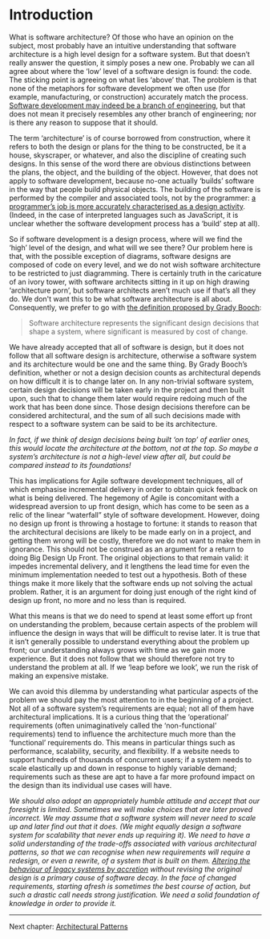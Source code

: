 # Introduction

What is software architecture? Of those who have an opinion on the subject, most probably have an intuitive understanding that software architecture is a high level design for a software system. But that doesn’t really answer the question, it simply poses a new one. Probably we can all agree about where the ‘low’ level of a software design is found: the code. The sticking point is agreeing on what lies ‘above’ that. The problem is that none of the metaphors for software development we often use (for example, manufacturing, or construction) accurately match the process. [Software development may indeed be a branch of engineering](https://www.hillelwayne.com/post/are-we-really-engineers/), but that does not mean it precisely resembles any other branch of engineering; nor is there any reason to suppose that it should.

The term ‘architecture’ is of course borrowed from construction, where it refers to both the design or plans for the thing to be constructed, be it a house, skyscraper, or whatever, and also the discipline of creating such designs. In this sense of the word there are obvious distinctions between the plans, the object, and the building of the object. However, that does not apply to software development, because no-one actually ‘builds’ software in the way that people build physical objects. The building of the software is performed by the compiler and associated tools, not by the programmer: [a programmer’s job is more accurately characterised as a design activity](https://user.it.uu.se/~carle/softcraft/notes/Reeve_SourceCodeIsTheDesign.pdf). (Indeed, in the case of interpreted languages such as JavaScript, it is unclear whether the software development process has a ‘build’ step at all).

So if software development is a design process, where will we find the ‘high’ level of the design, and what will we see there? Our problem here is that, with the possible exception of diagrams, software designs are composed of code on every level, and we do not wish software architecture to be restricted to just diagramming. There is certainly truth in the caricature of an ivory tower, with software architects sitting in it up on high drawing ‘architecture porn’, but software architects aren’t much use if that’s all they do. We don't want this to be what software architecture is all about. Consequently, we prefer to go with [the definition proposed by Grady Booch](https://twitter.com/grady_booch/status/1071674450767048704?lang=en-GB):

> Software architecture represents the significant design decisions that shape a system, where significant is measured by cost of change. 

We have already accepted that all of software is design, but it does not follow that all software design is architecture, otherwise a software system and its architecture would be one and the same thing. By Grady Booch’s definition, whether or not a design decision counts as architectural depends on how difficult it is to change later on. In any non-trivial software system, certain design decisions will be taken early in the project and then built upon, such that to change them later would require redoing much of the work that has been done since. Those design decisions therefore can be considered architectural, and the sum of all such decisions made with respect to a software system can be said to be its architecture.

*In fact, if we think of design decisions being built ‘on top’ of earlier ones, this would locate the architecture at the bottom, not at the top. So maybe a system’s architecture is not a high-level view after all, but could be compared instead to its foundations!*

This has implications for Agile software development techniques, all of which emphasise incremental delivery in order to obtain quick feedback on what is being delivered. The hegemony of Agile is concomitant with a widespread aversion to up front design, which has come to be seen as a relic of the linear “waterfall” style of software development. However, doing no design up front is throwing a hostage to fortune: it stands to reason that the architectural decisions are likely to be made early on in a project, and getting them wrong will be costly, therefore we do not want to make them in ignorance. This should not be construed as an argument for a return to doing Big Design Up Front. The original objections to that remain valid: it impedes incremental delivery, and it lengthens the lead time for even the minimum implementation needed to test out a hypothesis. Both of these things make it more likely that the software ends up not solving the actual problem. Rather, it is an argument for doing just enough of the right kind of design up front, no more and no less than is required.

What this means is that we do need to spend at least some effort up front on understanding the problem, because certain aspects of the problem will influence the design in ways that will be difficult to revise later. It is true that it isn’t generally possible to understand everything about the problem up front; our understanding always grows with time as we gain more experience. But it does not follow that we should therefore not try to understand the problem at all. If we ‘leap before we look’, we run the risk of making an expensive mistake.

We can avoid this dilemma by understanding what particular aspects of the problem we should pay the most attention to in the beginning of a project. Not all of a software system’s requirements are equal; not all of them have architectural implications. It is a curious thing that the ‘operational’ requirements (often unimaginatively called the ‘non-functional’ requirements) tend to influence the architecture much more than the ‘functional’ requirements do. This means in particular things such as performance, scalability, security, and flexibility. If a website needs to support hundreds of thousands of concurrent users; if a system needs to scale elastically up and down in response to highly variable demand; requirements such as these are apt to have a far more profound impact on the design than its individual use cases will have.

*We should also adopt an appropriately humble attitude and accept that our foresight is limited. Sometimes we will make choices that are later proved incorrect. We may assume that a software system will never need to scale up and later find out that it does. (We might equally design a software system for scalability that never ends up requiring it). We need to have a solid understanding of the trade-offs associated with various architectural patterns, so that we can recognise when new requirements will require a redesign, or even a rewrite, of a system that is built on them. [Altering the behaviour of legacy systems by accretion](https://twitter.com/norootcause/status/1509161519598104581?t=_fX5tmi2SWLatRvq_5odJg&s=19) without revising the original design is a primary cause of software decay. In the face of changed requirements, starting afresh is sometimes the best course of action, but such a drastic call needs strong justification. We need a solid foundation of knowledge in order to provide it.*

---
Next chapter: [Architectural Patterns](patterns)
